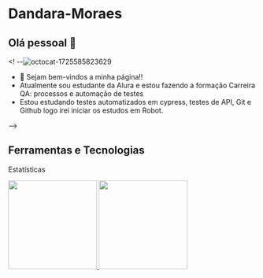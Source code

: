 # Dandara-Moraes

## Olá pessoal 👋

<! --![octocat-1725585823629](https://github.com/user-attachments/assets/b9af244c-42cf-4701-a373-3ce7d44cf4d2)


- 🌱  Sejam bem-vindos a minha página!!
- Atualmente sou estudante da Alura e estou fazendo a formação Carreira QA: processos e automação de testes
- Estou estudando testes automatizados em cypress, testes de API, Git e Github logo irei iniciar os estudos em Robot.
  
-->

## Ferramentas e Tecnologias



          


Estatísticas

<div>
<a href="https://github.com/dandarabah">
<img loading="lazy" height="180em" src="https://github-readme-stats.vercel.app/api/top-langs/?username=dandarabah&layout=compact&langs_count=7&theme=dracula"/>
<img loading="lazy" height="180em" src="https://github-readme-stats.vercel.app/api?username=dandarabah&show_icons=true&theme=dracula&include_all_commits=true&count_private=true"/>
</div>
